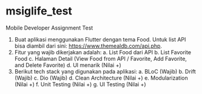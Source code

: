 # msiglife_test

Mobile Developer Assignment Test
1. Buat aplikasi menggunakan Flutter dengan tema Food. Untuk list API bisa diambil
   dari sini: https://www.themealdb.com/api.php.
2. Fitur yang wajib dikerjakan adalah:
   a. List Food dari API
   b. List Favorite Food
   c. Halaman Detail (View Food from API / Favorite, Add Favorite, and
   Delete Favorite)
   d. UI menarik (Nilai +)
3. Berikut tech stack yang digunakan pada aplikasi:
   a. BLoC (Wajib)
   b. Drift (Wajib)
   c. Dio (Wajib)
   d. Clean Architecture (Nilai +)
   e. Modularization (Nilai +)
   f. Unit Testing (Nilai +)
   g. UI Testing (Nilai +)